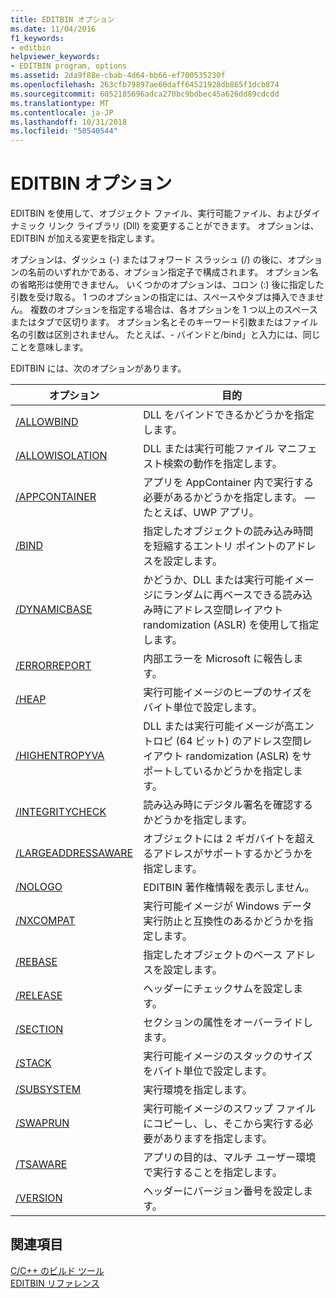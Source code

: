 ```yaml
---
title: EDITBIN オプション
ms.date: 11/04/2016
f1_keywords:
- editbin
helpviewer_keywords:
- EDITBIN program, options
ms.assetid: 2da9f88e-cbab-4d64-bb66-ef700535230f
ms.openlocfilehash: 263cfb79897ae60daff64521928db865f1dcb874
ms.sourcegitcommit: 6052185696adca270bc9bdbec45a626dd89cdcdd
ms.translationtype: MT
ms.contentlocale: ja-JP
ms.lasthandoff: 10/31/2018
ms.locfileid: "50540544"
---
```

# <a name="editbin-options"></a>EDITBIN オプション

EDITBIN を使用して、オブジェクト ファイル、実行可能ファイル、およびダイナミック リンク ライブラリ (Dll) を変更することができます。 オプションは、EDITBIN が加える変更を指定します。

オプションは、ダッシュ (-) またはフォワード スラッシュ (/) の後に、オプションの名前のいずれかである、オプション指定子で構成されます。 オプション名の省略形は使用できません。 いくつかのオプションは、コロン (:) 後に指定した引数を受け取る。 1 つのオプションの指定には、スペースやタブは挿入できません。 複数のオプションを指定する場合は、各オプションを 1 つ以上のスペースまたはタブで区切ります。 オプション名とそのキーワード引数またはファイル名の引数は区別されません。 たとえば、- バインドと/bind」と入力には、同じことを意味します。

EDITBIN には、次のオプションがあります。

|オプション|目的|
|------------|-------------|
|[/ALLOWBIND](../../build/reference/allowbind.md)|DLL をバインドできるかどうかを指定します。|
|[/ALLOWISOLATION](../../build/reference/allowisolation.md)|DLL または実行可能ファイル マニフェスト検索の動作を指定します。|
|[/APPCONTAINER](../../build/reference/appcontainer.md)|アプリを AppContainer 内で実行する必要があるかどうかを指定します。 — たとえば、UWP アプリ。|
|[/BIND](../../build/reference/bind.md)|指定したオブジェクトの読み込み時間を短縮するエントリ ポイントのアドレスを設定します。|
|[/DYNAMICBASE](../../build/reference/dynamicbase.md)|かどうか、DLL または実行可能イメージにランダムに再ベースできる読み込み時にアドレス空間レイアウト randomization (ASLR) を使用して指定します。|
|[/ERRORREPORT](../../build/reference/errorreport-editbin-exe.md)|内部エラーを Microsoft に報告します。|
|[/HEAP](../../build/reference/heap.md)|実行可能イメージのヒープのサイズをバイト単位で設定します。|
|[/HIGHENTROPYVA](../../build/reference/highentropyva.md)|DLL または実行可能イメージが高エントロピ (64 ビット) のアドレス空間レイアウト randomization (ASLR) をサポートしているかどうかを指定します。|
|[/INTEGRITYCHECK](../../build/reference/integritycheck.md)|読み込み時にデジタル署名を確認するかどうかを指定します。|
|[/LARGEADDRESSAWARE](../../build/reference/largeaddressaware.md)|オブジェクトには 2 ギガバイトを超えるアドレスがサポートするかどうかを指定します。|
|[/NOLOGO](../../build/reference/nologo-editbin.md)|EDITBIN 著作権情報を表示しません。|
|[/NXCOMPAT](../../build/reference/nxcompat.md)|実行可能イメージが Windows データ実行防止と互換性のあるかどうかを指定します。|
|[/REBASE](../../build/reference/rebase.md)|指定したオブジェクトのベース アドレスを設定します。|
|[/RELEASE](../../build/reference/release.md)|ヘッダーにチェックサムを設定します。|
|[/SECTION](../../build/reference/section-editbin.md)|セクションの属性をオーバーライドします。|
|[/STACK](../../build/reference/stack.md)|実行可能イメージのスタックのサイズをバイト単位で設定します。|
|[/SUBSYSTEM](../../build/reference/subsystem.md)|実行環境を指定します。|
|[/SWAPRUN](../../build/reference/swaprun.md)|実行可能イメージのスワップ ファイルにコピーし、し、そこから実行する必要がありますを指定します。|
|[/TSAWARE](../../build/reference/tsaware.md)|アプリの目的は、マルチ ユーザー環境で実行することを指定します。|
|[/VERSION](../../build/reference/version.md)|ヘッダーにバージョン番号を設定します。|

## <a name="see-also"></a>関連項目

[C/C++ のビルド ツール](../../build/reference/c-cpp-build-tools.md)<br/>
[EDITBIN リファレンス](../../build/reference/editbin-reference.md)